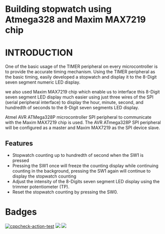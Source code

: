 # Building stopwatch using Atmega328 and Maxim MAX7219 chip
# INTRODUCTION
One of the basic usage of the TIMER peripheral on every microcontroller is to provide the accurate timing mechanism. Using the TIMER peripheral as the basic timing, easily developed a stopwatch and display it to the 8-Digit seven segment numeric LED display.

we also used Maxim MAX7219 chip which enable us to interface this 8-Digit seven segment LED display much easier using just three wires of the SPI (serial peripheral interface) to display the hour, minute, second, and hundredth of seconds to the 8-Digit seven segments LED display.

Atmel AVR ATMega328P microcontroller SPI peripheral to communicate with the Maxim MAX7219 chip is used. The AVR ATmega328P SPI peripheral will be configured as a master and Maxim MAX7219 as the SPI device slave.




## Features
- Stopwatch counting up to hundredth of second when the SW1 is pressed
- Pressing the SW1 once will freeze the counting display while continuing counting in the background, pressing the SW1  again will continue to display the stopwatch counting
- Adjust the intensity of the 8-Digits seven segment LED display using the trimmer potentiometer (TP).
- Reset the stopwatch counting by pressing the SW0.



# Badges
[![cppcheck-action-test](https://github.com/srivishnu65/M2-Embeded_ProjectGoal/actions/workflows/cpp.yml/badge.svg)](https://github.com/srivishnu65/M2-Embeded_ProjectGoal/actions/workflows/cpp.yml)
![](https://api.codiga.io/project/29841/score/svg)
![](https://api.codiga.io/project/29841/status/svg)
